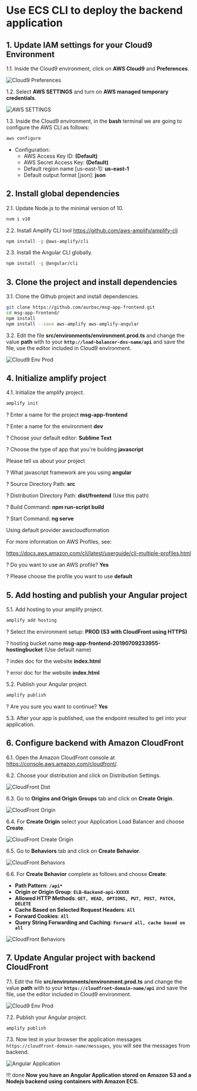 # Use ECS CLI to deploy the backend application

## 1. Update IAM settings for your Cloud9 Environment

1.1\. Inside the Cloud9 environment, click on **AWS Cloud9** and **Preferences**.

![Cloud9 Preferences](images2/cloud9-preferences.png)

1.2\. Select **AWS SETTINGS** and turn on **AWS managed temporary credentials**.

![AWS SETTINGS](images2/cloud9-temp-cred.png)

1.3\. Inside the Cloud9 environment, in the **bash** terminal we are going to configure the AWS CLI as follows:

``` bash
aws configure
```

- Configuration:
    - AWS Access Key ID: **(Default)**
    - AWS Secret Access Key: **(Default)**
    - Default region name [us-east-1]: **us-east-1**
    - Default output format [json]: **json**


## 2. Install global dependencies

2.1\. Update Node.js to the minimal version of 10.

``` bash
nvm i v10
```

2.2\. Install Amplify CLI tool https://github.com/aws-amplify/amplify-cli

``` bash
npm install -g @aws-amplify/cli
```

2.3\. Install the Angular CLI globally.

``` bash
npm install -g @angular/cli
```

## 3. Clone the project and install dependencies

3.1\. Clone the Github project and install dependencies.

``` bash
git clone https://github.com/aurbac/msg-app-frontend.git
cd msg-app-frontend/
npm install
npm install --save aws-amplify aws-amplify-angular
```

3.2\. Edit the file **src/environments/environment.prod.ts** and change the value **path** with to your **`http://load-balancer-dns-name/api`** and save the file, use the editor included in Cloud9 environment.

![Cloud9 Env Prod](images2/cloud-env-prod.png)

## 4. Initialize amplify project

4.1\. Initialize the amplify project.

``` bash
amplify init
```

? Enter a name for the project **msg-app-frontend**

? Enter a name for the environment **dev**

? Choose your default editor: **Sublime Text**

? Choose the type of app that you're building **javascript**

Please tell us about your project

? What javascript framework are you using **angular**

? Source Directory Path:  **src**

? Distribution Directory Path: **dist/frontend** (Use this path)

? Build Command:  **npm run-script build**

? Start Command: **ng serve**

Using default provider  awscloudformation

For more information on AWS Profiles, see:

https://docs.aws.amazon.com/cli/latest/userguide/cli-multiple-profiles.html

? Do you want to use an AWS profile? **Yes**

? Please choose the profile you want to use **default**

## 5. Add hosting and publish your Angular project

5.1\. Add hosting to your amplify project.

``` bash
amplify add hosting
```

? Select the environment setup: **PROD (S3 with CloudFront using HTTPS)**

? hosting bucket name **msg-app-frontend-20190709233955-hostingbucket** (Use default name)

? index doc for the website **index.html**

? error doc for the website **index.html**

5.2\. Publish your Angular project.

``` bash
amplify publish
```

? Are you sure you want to continue? **Yes**

5.3\. After your app is published, use the endpoint resulted to get into your application.

## 6. Configure backend with Amazon CloudFront

6.1\. Open the Amazon CloudFront console at https://console.aws.amazon.com/cloudfront/.

6.2\. Choose your distribution and click on Distribution Settings.

![CloudFront Dist](images2/cloudfront-dist.png)

6.3\. Go to **Origins and Origin Groups** tab and click on **Create Origin**.

![CloudFront Origin](images2/cloudfront-origin.png)

6.4\. For **Create Origin** select your Application Load Balancer and choose **Create**.

![CloudFront Create Origin](images2/cloudfront-create-origin.png)

6.5\. Go to **Behaviors** tab and click on **Create Behavior**.

![CloudFront Behaviors](images2/cloudfront-behaviors.png)

6.6\. For **Create Behavior** complete as follows and choose **Create**:

* **Path Pattern**: **``/api*``**
* **Origin or Origin Group**: **``ELB-Backend-api-XXXXX``**
* **Allowed HTTP Methods**: **``GET, HEAD, OPTIONS, PUT, POST, PATCH, DELETE``**
* **Cache Based on Selected Request Headers**: **``All``**
* **Forward Cookies**: **``All``**
* **Query String Forwarding and Caching**: **``Forward all, cache based on all``**

![CloudFront Behaviors](images2/cloudfront-create-beh.png)

## 7. Update Angular project with backend CloudFront

7.1\. Edit the file **src/environments/environment.prod.ts** and change the value **path** with to your **`https://cloudfront-domain-name/api`** and save the file, use the editor included in Cloud9 environment.

![Cloud9 Env Prod](images2/cloudfront-cloud9-new.png)

7.2\. Publish your Angular project.

``` bash
amplify publish
```

7.3\. Now test in your browser the application messages `https://cloudfront-domain-name/messages`, you will see the messages from backend.

![Angular Application](images2/cloudfront-frontend.png)

!!! done
    **Now you have an Angular Application stored on Amazon S3 and a Nodejs backend using containers with Amazon ECS.**